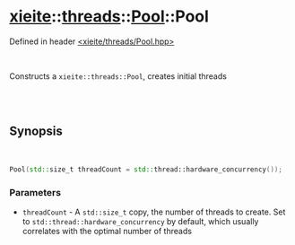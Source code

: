 # [xieite](../../../README.md)::[threads](../../threads.md)::[Pool](../Pool.md)::Pool
Defined in header [<xieite/threads/Pool.hpp>](../../../include/xieite/threads/Pool.hpp)

<br/>

Constructs a `xieite::threads::Pool`, creates initial threads

<br/><br/>

## Synopsis

<br/>

```cpp
Pool(std::size_t threadCount = std::thread::hardware_concurrency());
```
### Parameters
- `threadCount` - A `std::size_t` copy, the number of threads to create. Set to `std::thread::hardware_concurrency` by default, which usually correlates with the optimal number of threads
